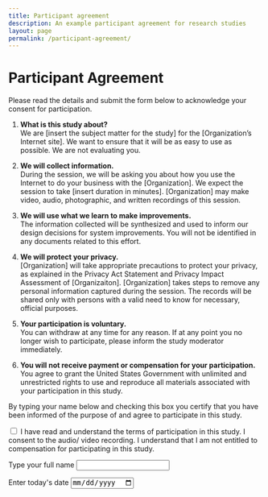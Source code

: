 ```yaml
---
title: Participant agreement
description: An example participant agreement for research studies
layout: page
permalink: /participant-agreement/
---
```


# Participant Agreement

Please read the details and submit the form below to acknowledge your consent for participation.

1.	**What is this study about?**<br>
We are [insert the subject matter for the study] for the [Organization’s Internet site]. We want to ensure that it will be as easy to use as possible.  We are not evaluating you.

2.	**We will collect information.**<br>
During the session, we will be asking you about how you use the Internet to do your business with the [Organization].  We expect the session to take [insert duration in minutes]. [Organization] may make video, audio, photographic, and written recordings of this session.

3.	**We will use what we learn to make improvements.**<br>
The information collected will be synthesized and used to inform our design decisions for system improvements. You will not be identified in any documents related to this effort. 

4.	**We will protect your privacy.**<br>
[Organization] will take appropriate precautions to protect your privacy, as explained in the Privacy Act Statement and Privacy Impact Assessment of [Organizaiton]. [Organization] takes steps to remove any personal information captured during the session. The records will be shared only with persons with a valid need to know for necessary, official purposes.

5.	**Your participation is voluntary.**<br>
You can withdraw at any time for any reason. If at any point you no longer wish to participate, please inform the study moderator immediately. 

6.	**You will not receive payment or compensation for your participation.**<br>
You agree to grant the United States Government with unlimited and unrestricted rights to use and reproduce all materials associated with your participation in this study.

By typing your name below and checking this box you certify that you have been informed of the purpose of and agree to participate in this study.

<input class="" id="agreement" type="checkbox" style="">
<label for="agreement">I have read and understand the terms of participation in this study. I consent to the audio/ video recording. I understand that I am not entitled to compensation for participating in this study.</label>

<label for="name">Type your full name</label>
<input type="text" id="name">

<label for="date">Enter today's date</label>
<input type="date" id="date">